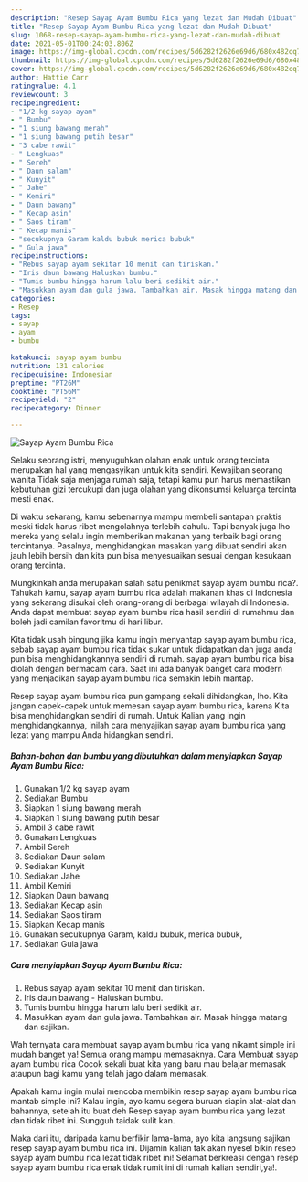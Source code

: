 ```yaml
---
description: "Resep Sayap Ayam Bumbu Rica yang lezat dan Mudah Dibuat"
title: "Resep Sayap Ayam Bumbu Rica yang lezat dan Mudah Dibuat"
slug: 1068-resep-sayap-ayam-bumbu-rica-yang-lezat-dan-mudah-dibuat
date: 2021-05-01T00:24:03.806Z
image: https://img-global.cpcdn.com/recipes/5d6282f2626e69d6/680x482cq70/sayap-ayam-bumbu-rica-foto-resep-utama.jpg
thumbnail: https://img-global.cpcdn.com/recipes/5d6282f2626e69d6/680x482cq70/sayap-ayam-bumbu-rica-foto-resep-utama.jpg
cover: https://img-global.cpcdn.com/recipes/5d6282f2626e69d6/680x482cq70/sayap-ayam-bumbu-rica-foto-resep-utama.jpg
author: Hattie Carr
ratingvalue: 4.1
reviewcount: 3
recipeingredient:
- "1/2 kg sayap ayam"
- " Bumbu"
- "1 siung bawang merah"
- "1 siung bawang putih besar"
- "3 cabe rawit"
- " Lengkuas"
- " Sereh"
- " Daun salam"
- " Kunyit"
- " Jahe"
- " Kemiri"
- " Daun bawang"
- " Kecap asin"
- " Saos tiram"
- " Kecap manis"
- "secukupnya Garam kaldu bubuk merica bubuk"
- " Gula jawa"
recipeinstructions:
- "Rebus sayap ayam sekitar 10 menit dan tiriskan."
- "Iris daun bawang Haluskan bumbu."
- "Tumis bumbu hingga harum lalu beri sedikit air."
- "Masukkan ayam dan gula jawa. Tambahkan air. Masak hingga matang dan sajikan."
categories:
- Resep
tags:
- sayap
- ayam
- bumbu

katakunci: sayap ayam bumbu 
nutrition: 131 calories
recipecuisine: Indonesian
preptime: "PT26M"
cooktime: "PT56M"
recipeyield: "2"
recipecategory: Dinner

---
```



![Sayap Ayam Bumbu Rica](https://img-global.cpcdn.com/recipes/5d6282f2626e69d6/680x482cq70/sayap-ayam-bumbu-rica-foto-resep-utama.jpg)

Selaku seorang istri, menyuguhkan olahan enak untuk orang tercinta merupakan hal yang mengasyikan untuk kita sendiri. Kewajiban seorang  wanita Tidak saja menjaga rumah saja, tetapi kamu pun harus memastikan kebutuhan gizi tercukupi dan juga olahan yang dikonsumsi keluarga tercinta mesti enak.

Di waktu  sekarang, kamu sebenarnya mampu membeli santapan praktis meski tidak harus ribet mengolahnya terlebih dahulu. Tapi banyak juga lho mereka yang selalu ingin memberikan makanan yang terbaik bagi orang tercintanya. Pasalnya, menghidangkan masakan yang dibuat sendiri akan jauh lebih bersih dan kita pun bisa menyesuaikan sesuai dengan kesukaan orang tercinta. 



Mungkinkah anda merupakan salah satu penikmat sayap ayam bumbu rica?. Tahukah kamu, sayap ayam bumbu rica adalah makanan khas di Indonesia yang sekarang disukai oleh orang-orang di berbagai wilayah di Indonesia. Anda dapat membuat sayap ayam bumbu rica hasil sendiri di rumahmu dan boleh jadi camilan favoritmu di hari libur.

Kita tidak usah bingung jika kamu ingin menyantap sayap ayam bumbu rica, sebab sayap ayam bumbu rica tidak sukar untuk didapatkan dan juga anda pun bisa menghidangkannya sendiri di rumah. sayap ayam bumbu rica bisa diolah dengan bermacam cara. Saat ini ada banyak banget cara modern yang menjadikan sayap ayam bumbu rica semakin lebih mantap.

Resep sayap ayam bumbu rica pun gampang sekali dihidangkan, lho. Kita jangan capek-capek untuk memesan sayap ayam bumbu rica, karena Kita bisa menghidangkan sendiri di rumah. Untuk Kalian yang ingin menghidangkannya, inilah cara menyajikan sayap ayam bumbu rica yang lezat yang mampu Anda hidangkan sendiri.

<!--inarticleads1-->

##### Bahan-bahan dan bumbu yang dibutuhkan dalam menyiapkan Sayap Ayam Bumbu Rica:

1. Gunakan 1/2 kg sayap ayam
1. Sediakan  Bumbu
1. Siapkan 1 siung bawang merah
1. Siapkan 1 siung bawang putih besar
1. Ambil 3 cabe rawit
1. Gunakan  Lengkuas
1. Ambil  Sereh
1. Sediakan  Daun salam
1. Sediakan  Kunyit
1. Sediakan  Jahe
1. Ambil  Kemiri
1. Siapkan  Daun bawang
1. Sediakan  Kecap asin
1. Sediakan  Saos tiram
1. Siapkan  Kecap manis
1. Gunakan secukupnya Garam, kaldu bubuk, merica bubuk,
1. Sediakan  Gula jawa




<!--inarticleads2-->

##### Cara menyiapkan Sayap Ayam Bumbu Rica:

1. Rebus sayap ayam sekitar 10 menit dan tiriskan.
1. Iris daun bawang - Haluskan bumbu.
1. Tumis bumbu hingga harum lalu beri sedikit air.
1. Masukkan ayam dan gula jawa. Tambahkan air. Masak hingga matang dan sajikan.




Wah ternyata cara membuat sayap ayam bumbu rica yang nikamt simple ini mudah banget ya! Semua orang mampu memasaknya. Cara Membuat sayap ayam bumbu rica Cocok sekali buat kita yang baru mau belajar memasak ataupun bagi kamu yang telah jago dalam memasak.

Apakah kamu ingin mulai mencoba membikin resep sayap ayam bumbu rica mantab simple ini? Kalau ingin, ayo kamu segera buruan siapin alat-alat dan bahannya, setelah itu buat deh Resep sayap ayam bumbu rica yang lezat dan tidak ribet ini. Sungguh taidak sulit kan. 

Maka dari itu, daripada kamu berfikir lama-lama, ayo kita langsung sajikan resep sayap ayam bumbu rica ini. Dijamin kalian tak akan nyesel bikin resep sayap ayam bumbu rica lezat tidak ribet ini! Selamat berkreasi dengan resep sayap ayam bumbu rica enak tidak rumit ini di rumah kalian sendiri,ya!.

